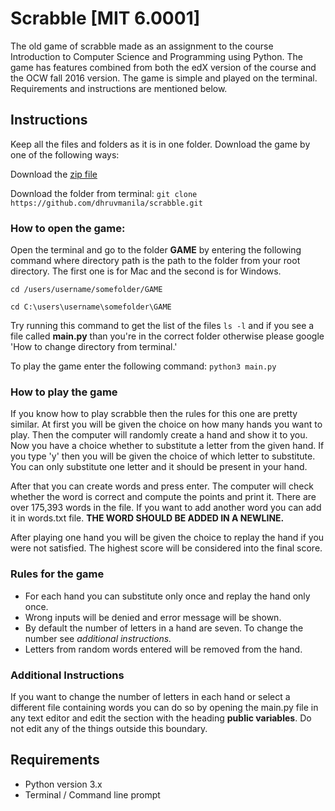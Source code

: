 # Scrabble [MIT 6.0001]

The old game of scrabble made as an assignment to the course Introduction to Computer Science and Programming using Python. The game has features combined from both the edX version of the course and the OCW fall 2016 version. The game is simple and played on the terminal. Requirements and instructions are mentioned below.

## Instructions

Keep all the files and folders as it is in one folder. Download the game by one of the following ways:

Download the [zip file](https://github.com/dhruvmanila/scrabble/archive/master.zip) 

Download the folder from terminal: `git clone https://github.com/dhruvmanila/scrabble.git`

### How to open the game:

Open the terminal and go to the folder **GAME** by entering the following command where directory path is the path to the folder from your root directory. The first one is for Mac and the second is for Windows.

`cd /users/username/somefolder/GAME`

`cd C:\users\username\somefolder\GAME`

Try running this command to get the list of the files `ls -l` and if you see a file called **main.py** than you're in the correct folder otherwise please google 'How to change directory from terminal.'

To play the game enter the following command: `python3 main.py`

### How to play the game

If you know how to play scrabble then the rules for this one are pretty similar. At first you will be given the choice on how many hands you want to play. Then the computer will randomly create a hand and show it to you. Now you have a choice whether to substitute a letter from the given hand. If you type 'y' then you will be given the choice of which letter to substitute. You can only substitute one letter and it should be present in your hand.

After that you can create words and press enter. The computer will check whether the word is correct and compute the points and print it. There are over 175,393 words in the file. If you want to add another word you can add it in words.txt file. **THE WORD SHOULD BE ADDED IN A NEWLINE.**

After playing one hand you will be given the choice to replay the hand if you were not satisfied. The highest score will be considered into the final score.

### Rules for the game

- For each hand you can substitute only once and replay the hand only once.
- Wrong inputs will be denied and error message will be shown.
- By default the number of letters in a hand are seven. To change the number see *additional instructions.*
- Letters from random words entered will be removed from the hand.

### Additional Instructions

If you want to change the number of letters in each hand or select a different file containing words you can do so by opening the main.py file in any text editor and edit the section with the heading **public variables**. Do not edit any of the things outside this boundary.

## Requirements
- Python version 3.x
- Terminal / Command line prompt

